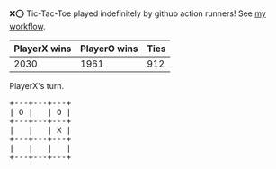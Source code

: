:x::o: Tic-Tac-Toe played indefinitely by github action runners! See [my workflow](.github/workflows/play.yaml).

|PlayerX wins|PlayerO wins|Ties|
|-|-|-|
|2030|1961|912|

PlayerX's turn.

<pre>
+---+---+---+
| O |   | O |
+---+---+---+
|   |   | X |
+---+---+---+
|   |   |   |
+---+---+---+
</pre>